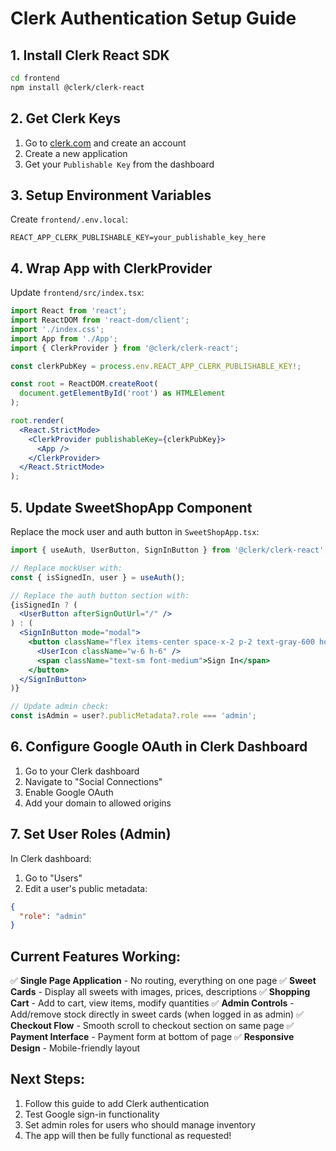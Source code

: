 # Clerk Authentication Setup Guide

## 1. Install Clerk React SDK

```bash
cd frontend
npm install @clerk/clerk-react
```

## 2. Get Clerk Keys

1. Go to [clerk.com](https://clerk.com) and create an account
2. Create a new application
3. Get your `Publishable Key` from the dashboard

## 3. Setup Environment Variables

Create `frontend/.env.local`:
```env
REACT_APP_CLERK_PUBLISHABLE_KEY=your_publishable_key_here
```

## 4. Wrap App with ClerkProvider

Update `frontend/src/index.tsx`:
```jsx
import React from 'react';
import ReactDOM from 'react-dom/client';
import './index.css';
import App from './App';
import { ClerkProvider } from '@clerk/clerk-react';

const clerkPubKey = process.env.REACT_APP_CLERK_PUBLISHABLE_KEY!;

const root = ReactDOM.createRoot(
  document.getElementById('root') as HTMLElement
);

root.render(
  <React.StrictMode>
    <ClerkProvider publishableKey={clerkPubKey}>
      <App />
    </ClerkProvider>
  </React.StrictMode>
);
```

## 5. Update SweetShopApp Component

Replace the mock user and auth button in `SweetShopApp.tsx`:

```jsx
import { useAuth, UserButton, SignInButton } from '@clerk/clerk-react';

// Replace mockUser with:
const { isSignedIn, user } = useAuth();

// Replace the auth button section with:
{isSignedIn ? (
  <UserButton afterSignOutUrl="/" />
) : (
  <SignInButton mode="modal">
    <button className="flex items-center space-x-2 p-2 text-gray-600 hover:text-gray-800 rounded-lg hover:bg-gray-100">
      <UserIcon className="w-6 h-6" />
      <span className="text-sm font-medium">Sign In</span>
    </button>
  </SignInButton>
)}

// Update admin check:
const isAdmin = user?.publicMetadata?.role === 'admin';
```

## 6. Configure Google OAuth in Clerk Dashboard

1. Go to your Clerk dashboard
2. Navigate to "Social Connections" 
3. Enable Google OAuth
4. Add your domain to allowed origins

## 7. Set User Roles (Admin)

In Clerk dashboard:
1. Go to "Users"
2. Edit a user's public metadata:
```json
{
  "role": "admin"
}
```

## Current Features Working:

✅ **Single Page Application** - No routing, everything on one page
✅ **Sweet Cards** - Display all sweets with images, prices, descriptions
✅ **Shopping Cart** - Add to cart, view items, modify quantities
✅ **Admin Controls** - Add/remove stock directly in sweet cards (when logged in as admin)
✅ **Checkout Flow** - Smooth scroll to checkout section on same page
✅ **Payment Interface** - Payment form at bottom of page
✅ **Responsive Design** - Mobile-friendly layout

## Next Steps:

1. Follow this guide to add Clerk authentication
2. Test Google sign-in functionality
3. Set admin roles for users who should manage inventory
4. The app will then be fully functional as requested!